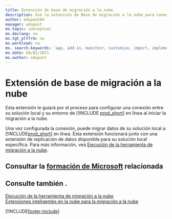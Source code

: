 ```yaml
---
title: Extensión de base de migración a la nube
description: Use la extensión de Base de migración a la nube para conectar su solución local con Business Central Online.
author: edupont04
manager: edupont
ms.topic: conceptual
ms.devlang: na
ms.tgt_pltfrm: na
ms.workload: na
ms. search.keywords: 'app, add-in, manifest, customize, import, implement'
ms.date: 04/01/2021
ms.author: edupont
---
```


# Extensión de base de migración a la nube

Esta extensión le guiará por el proceso para configurar una conexión entre su solución local y su entorno de [!INCLUDE [prod_short](includes/prod_short.md)] en línea al iniciar la migración a la nube.  

Una vez configurada la conexión, puede migrar datos de su solución local a [!INCLUDE[prod_short](includes/prod_short.md)] en línea. Esta extensión funcionará junto con una extensión de replicación de datos disponible para su solución local específica. Para más información, vea [Ejecución de la herramienta de migración a la nube](/dynamics365/business-central/dev-itpro/administration/migration-tool).  

## Consultar la [formación de Microsoft](/training/modules/connect-intelligent-cloud-dynamics-365-business-central/) relacionada

## Consulte también .

[Ejecución de la herramienta de migración a la nube](/dynamics365/business-central/dev-itpro/administration/migration-tool)  
[Extensiones inteligentes en la nube para la migración a la nube](ui-extensions-data-replication.md)  


[!INCLUDE[footer-include](includes/footer-banner.md)]
